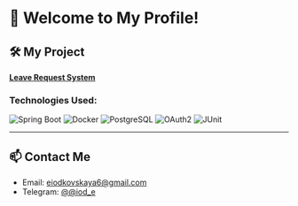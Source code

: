 # 👋 Welcome to My Profile!

## 🛠️ My Project

[**Leave Request System**](https://github.com/AlenaIadkouskaya/leaveRequestSystem)   

### Technologies Used:

<p>
  <img src="https://img.shields.io/badge/Spring%20Boot-6DB33F?style=for-the-badge&logo=spring-boot&logoColor=white" alt="Spring Boot">
  <img src="https://img.shields.io/badge/Docker-2496ED?style=for-the-badge&logo=docker&logoColor=white" alt="Docker">
  <img src="https://img.shields.io/badge/PostgreSQL-4169E1?style=for-the-badge&logo=postgresql&logoColor=white" alt="PostgreSQL">
  <img src="https://img.shields.io/badge/OAuth2-3D3D3D?style=for-the-badge&logo=oauth&logoColor=white" alt="OAuth2">
  <img src="https://img.shields.io/badge/JUnit-25A162?style=for-the-badge&logo=junit5&logoColor=white" alt="JUnit">
</p>

---

## 📫 Contact Me

- Email: [eiodkovskaya6@gmail.com](mailto:eiodkovskaya6@gmail.com)
- Telegram: [@@iod_e](https://t.me/@iod_e)
